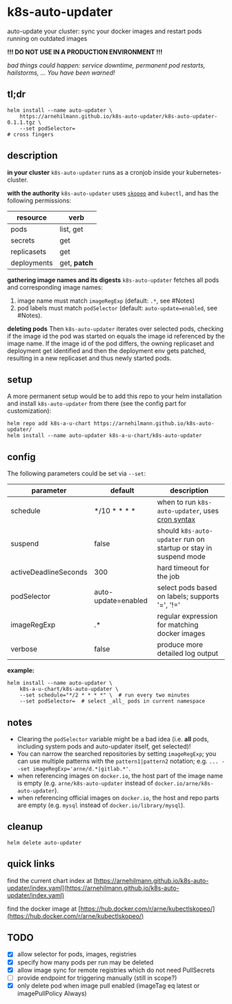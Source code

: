 # k8s-auto-updater

auto-update your cluster: sync your docker images and restart pods running on outdated images

**!!! DO NOT USE IN A PRODUCTION ENVIRONMENT !!!**

*bad things could happen: service downtime, permanent pod restarts, hailstorms, ... You have been warned!*


## tl;dr

```
helm install --name auto-updater \
    https://arnehilmann.github.io/k8s-auto-updater/k8s-auto-updater-0.1.1.tgz \
    --set podSelector=
# cross fingers
```


## description

**in your cluster**
`k8s-auto-updater` runs as a cronjob inside your kubernetes-cluster.

**with the authority**
`k8s-auto-updater` uses [`skopeo`](https://github.com/containers/skopeo) and `kubectl`, and
has the following permissions:

resource    | verb
----------- | ----
pods        | list, get
secrets     | get
replicasets | get
deployments | get, **patch**

**gathering image names and its digests**
`k8s-auto-updater` fetches all pods and corresponding image names:
1) image name must match `imageRegExp` (default: `.*`, see #Notes)
2) pod labels must match `podSelector` (default: `auto-update=enabled`, see #Notes).

**deleting pods**
Then `k8s-auto-updater` iterates over selected pods, checking if the image id the pod was started on equals
the image id referenced by the image name. If the image id of the pod differs, the
owning replicaset and deployment get identified and then the deployment env gets patched, resulting
in a new replicaset and thus newly started pods.


## setup

A more permanent setup would be to add this repo to your helm installation and
install `k8s-auto-updater` from there (see the config part for customization):

```
helm repo add k8s-a-u-chart https://arnehilmann.github.io/k8s-auto-updater/
helm install --name auto-updater k8s-a-u-chart/k8s-auto-updater
```


## config

The following parameters could be set via `--set`:

parameter             | default             | description
--------------------- | ------------------- | -----------
schedule              | \*/10 \* \* \* \*   | when to run `k8s-auto-updater`, uses [cron syntax](https://en.wikipedia.org/wiki/Cron#Overview)
suspend               | false               | should `k8s-auto-updater` run on startup or stay in suspend mode
activeDeadlineSeconds | 300                 | hard timeout for the job
podSelector           | auto-update=enabled | select pods based on labels; supports '=', '!='
imageRegExp           | .\*                 | regular expression for matching docker images
verbose               | false               | produce more detailed log output

**example:**
```
helm install --name auto-updater \
    k8s-a-u-chart/k8s-auto-updater \
    --set schedule="*/2 * * * *" \  # run every two minutes
    --set podSelector=  # select _all_ pods in current namespace
```


## notes

* Clearing the `podSelector` variable might be a bad idea
(i.e. **all** pods, including system pods and auto-updater itself, get selected)!
* You can narrow the searched repositories by setting `imageRegExp`;
you can use multiple patterns with the `pattern1|pattern2` notation; e.g.
`... --set imageRegExp='arne/d.*|gitlab.*'`.
* when referencing images on `docker.io`, the host part of the image name is empty
(e.g. `arne/k8s-auto-updater` instead of `docker.io/arne/k8s-auto-updater`).
* when referencing official images on `docker.io`, the host and repo parts are empty
(e.g. `mysql` instead of `docker.io/library/mysql`).


## cleanup

```
helm delete auto-updater
```


## quick links

find the current chart index at
[https://arnehilmann.github.io/k8s-auto-updater/index.yaml](https://arnehilmann.github.io/k8s-auto-updater/index.yaml)

find the docker image at
[https://hub.docker.com/r/arne/kubectlskopeo/](https://hub.docker.com/r/arne/kubectlskopeo/)


## TODO

- [x] allow selector for pods, images, registries
- [x] specify how many pods per run may be deleted
- [x] allow image sync for remote registries which do not need PullSecrets
- [ ] provide endpoint for triggering manually (still in scope?)
- [x] only delete pod when image pull enabled (imageTag eq latest or imagePullPolicy Always)
